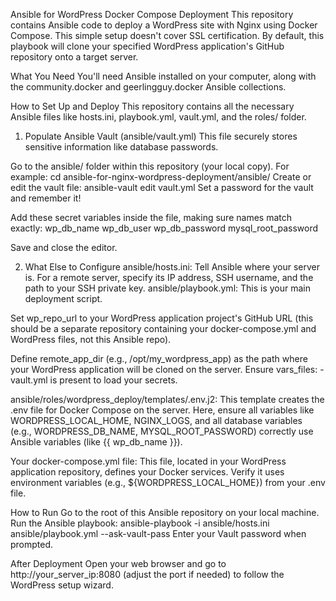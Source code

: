 Ansible for WordPress Docker Compose Deployment
This repository contains Ansible code to deploy a WordPress site with Nginx using Docker Compose. This simple setup doesn't cover SSL certification. By default, this playbook will clone your specified WordPress application's GitHub repository onto a target server.

What You Need
You'll need Ansible installed on your computer, along with the community.docker and geerlingguy.docker Ansible collections.

How to Set Up and Deploy
This repository contains all the necessary Ansible files like hosts.ini, playbook.yml, vault.yml, and the roles/ folder.

1. Populate Ansible Vault (ansible/vault.yml)
This file securely stores sensitive information like database passwords.

Go to the ansible/ folder within this repository (your local copy). For example: cd ansible-for-nginx-wordpress-deployment/ansible/
Create or edit the vault file: ansible-vault edit vault.yml
Set a password for the vault and remember it!

Add these secret variables inside the file, making sure names match exactly:
wp_db_name
wp_db_user
wp_db_password
mysql_root_password

Save and close the editor.

2. What Else to Configure
ansible/hosts.ini: Tell Ansible where your server is. For a remote server, specify its IP address, SSH username, and the path to your SSH private key. 
ansible/playbook.yml: This is your main deployment script.

Set wp_repo_url to your WordPress application project's GitHub URL (this should be a separate repository containing your docker-compose.yml and WordPress files, not this Ansible repo).

Define remote_app_dir (e.g., /opt/my_wordpress_app) as the path where your WordPress application will be cloned on the server.
Ensure vars_files: - vault.yml is present to load your secrets.

ansible/roles/wordpress_deploy/templates/.env.j2: This template creates the .env file for Docker Compose on the server. Here, ensure all variables like WORDPRESS_LOCAL_HOME, NGINX_LOGS, and all database variables (e.g., WORDPRESS_DB_NAME, MYSQL_ROOT_PASSWORD) correctly use Ansible variables (like {{ wp_db_name }}).

Your docker-compose.yml file: This file, located in your WordPress application repository, defines your Docker services. Verify it uses environment variables (e.g., ${WORDPRESS_LOCAL_HOME}) from your .env file.

How to Run
Go to the root of this Ansible repository on your local machine.
Run the Ansible playbook: ansible-playbook -i ansible/hosts.ini ansible/playbook.yml --ask-vault-pass
Enter your Vault password when prompted.

After Deployment
Open your web browser and go to http://your_server_ip:8080 (adjust the port if needed) to follow the WordPress setup wizard.